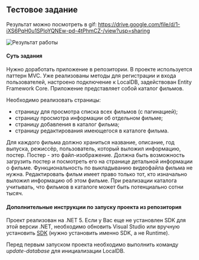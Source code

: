 ## Тестовое задание

Результат можно посмотреть в gif: https://drive.google.com/file/d/1-iXS6PqH0u1SPloYQNEw-pd-4tPhmCZ-/view?usp=sharing

![Результат работы](https://i.giphy.com/media/Iz9BuiMSQqoshXC6Q0/giphy.webp)

#### Суть задания

Нужно доработать приложение в репозитории. В проекте используется паттерн MVC. Уже реализованы методы для регистрации и входа пользователей, настроено подключение к LocalDB, задействован Entity Framework Core. Приложение представляет собой каталог фильмов. 

Необходимо реализовать страницы:

- страницу для просмотра списка всех фильмов (с пагинацией);
- страницу просмотра информации об отдельном фильме;
- страницу добавления в каталог фильма;
- страницу редактирования имеющегося в каталоге фильма.

Для каждого фильма должно храниться название, описание, год выпуска, режиссёр, пользователь, который выложил информацию, постер. Постер - это файл-изображение. Должна быть возможность загрузить постер и посмотреть его на странице детальной информации о фильме. Функциональность по выкладыванию видеофайла фильма не нужна. 
Редактировать фильм имеет право только тот, кто изначально выложил информацию об этом фильме. 
При реализации каталога учитывать, что фильмов в каталоге может быть потенциально сотни тысяч.


#### Дополнительные инструкции по запуску проекта из репозитория

Проект реализован на .NET 5. Если у Вас еще не установлен SDK для этой версии .NET, необходимо обновить Visual Studio или вручную установить [SDK](https://dotnet.microsoft.com/download/dotnet/5.0) (нужно установить именно SDK, а не Runtime). 

Перед первым запуском проекта необходимо выполнить команду *update-database* для инициализации LocalDB.
